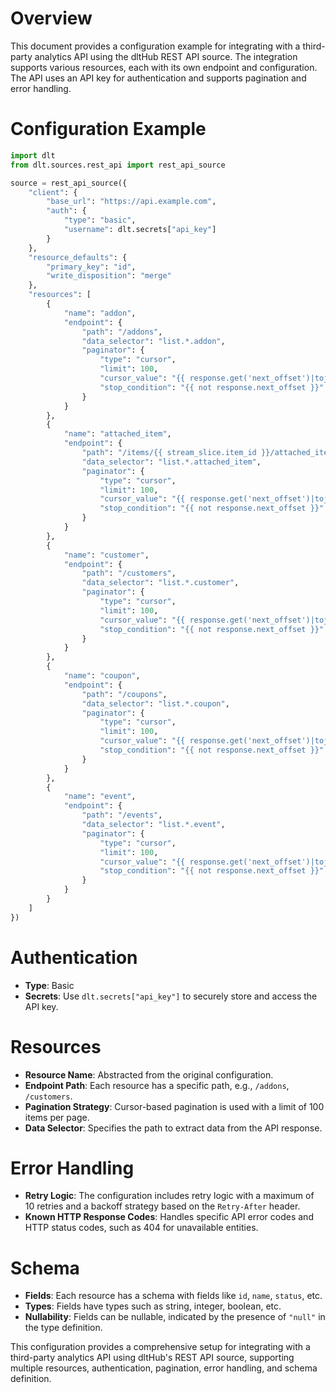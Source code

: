 # Overview

This document provides a configuration example for integrating with a third-party analytics API using the dltHub REST API source. The integration supports various resources, each with its own endpoint and configuration. The API uses an API key for authentication and supports pagination and error handling.

# Configuration Example

```python
import dlt
from dlt.sources.rest_api import rest_api_source

source = rest_api_source({
    "client": {
        "base_url": "https://api.example.com",
        "auth": {
            "type": "basic",
            "username": dlt.secrets["api_key"]
        }
    },
    "resource_defaults": {
        "primary_key": "id",
        "write_disposition": "merge"
    },
    "resources": [
        {
            "name": "addon",
            "endpoint": {
                "path": "/addons",
                "data_selector": "list.*.addon",
                "paginator": {
                    "type": "cursor",
                    "limit": 100,
                    "cursor_value": "{{ response.get('next_offset')|tojson() }}",
                    "stop_condition": "{{ not response.next_offset }}"
                }
            }
        },
        {
            "name": "attached_item",
            "endpoint": {
                "path": "/items/{{ stream_slice.item_id }}/attached_items",
                "data_selector": "list.*.attached_item",
                "paginator": {
                    "type": "cursor",
                    "limit": 100,
                    "cursor_value": "{{ response.get('next_offset')|tojson() }}",
                    "stop_condition": "{{ not response.next_offset }}"
                }
            }
        },
        {
            "name": "customer",
            "endpoint": {
                "path": "/customers",
                "data_selector": "list.*.customer",
                "paginator": {
                    "type": "cursor",
                    "limit": 100,
                    "cursor_value": "{{ response.get('next_offset')|tojson() }}",
                    "stop_condition": "{{ not response.next_offset }}"
                }
            }
        },
        {
            "name": "coupon",
            "endpoint": {
                "path": "/coupons",
                "data_selector": "list.*.coupon",
                "paginator": {
                    "type": "cursor",
                    "limit": 100,
                    "cursor_value": "{{ response.get('next_offset')|tojson() }}",
                    "stop_condition": "{{ not response.next_offset }}"
                }
            }
        },
        {
            "name": "event",
            "endpoint": {
                "path": "/events",
                "data_selector": "list.*.event",
                "paginator": {
                    "type": "cursor",
                    "limit": 100,
                    "cursor_value": "{{ response.get('next_offset')|tojson() }}",
                    "stop_condition": "{{ not response.next_offset }}"
                }
            }
        }
    ]
})
```

# Authentication

- **Type**: Basic
- **Secrets**: Use `dlt.secrets["api_key"]` to securely store and access the API key.

# Resources

- **Resource Name**: Abstracted from the original configuration.
- **Endpoint Path**: Each resource has a specific path, e.g., `/addons`, `/customers`.
- **Pagination Strategy**: Cursor-based pagination is used with a limit of 100 items per page.
- **Data Selector**: Specifies the path to extract data from the API response.

# Error Handling

- **Retry Logic**: The configuration includes retry logic with a maximum of 10 retries and a backoff strategy based on the `Retry-After` header.
- **Known HTTP Response Codes**: Handles specific API error codes and HTTP status codes, such as 404 for unavailable entities.

# Schema

- **Fields**: Each resource has a schema with fields like `id`, `name`, `status`, etc.
- **Types**: Fields have types such as string, integer, boolean, etc.
- **Nullability**: Fields can be nullable, indicated by the presence of `"null"` in the type definition.

This configuration provides a comprehensive setup for integrating with a third-party analytics API using dltHub's REST API source, supporting multiple resources, authentication, pagination, error handling, and schema definition.